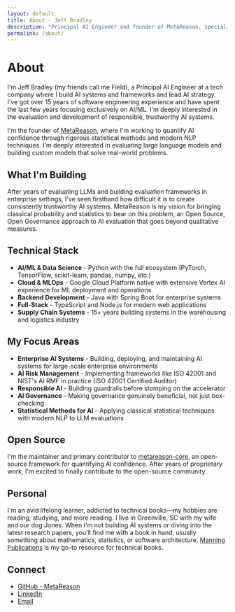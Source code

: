 ```yaml
---
layout: default
title: About - Jeff Bradley
description: "Principal AI Engineer and founder of MetaReason, specializing in AI governance, statistical methods for LLM evaluation, and responsible AI development."
permalink: /about/
---
```


# About

I'm Jeff Bradley (my friends call me Field), a Principal AI Engineer at a tech company where I build AI systems and frameworks and lead AI strategy. I've got over 15 years of software engineering experience and have spent the last few years focusing exclusively on AI/ML. I'm deeply interested in the evaluation and development of responsible, trustworthy AI systems. 

I'm the founder of [MetaReason](https://github.com/metareason-ai), where I'm working to quantify AI confidence through rigorous statistical methods and modern NLP techniques. I'm deeply interested in evaluating large language models and building custom models that solve real-world problems. 

## What I'm Building

After years of evaluating LLMs and building evaluation frameworks in enterprise settings, I've seen firsthand how difficult it is to create consistently trustworthy AI systems. MetaReason is my vision for bringing classical probability and statistics to bear on this problem, an Open Source, Open Governance approach to AI evaluation that goes beyond qualitative measures.

## Technical Stack

- **AI/ML & Data Science** - Python with the full ecosystem (PyTorch, TensorFlow, scikit-learn, pandas, numpy, etc.)
- **Cloud & MLOps** - Google Cloud Platform native with extensive Vertex AI experience for ML deployment and operations
- **Backend Development** - Java with Spring Boot for enterprise systems
- **Full-Stack** - TypeScript and Node.js for modern web applications
- **Supply Chain Systems** - 15+ years building systems in the warehousing and logistics industry

## My Focus Areas

- **Enterprise AI Systems** - Building, deploying, and maintaining AI systems for large-scale enterprise environments
- **AI Risk Management** - Implementing frameworks like ISO 42001 and NIST's AI RMF in practice (ISO 42001 Certified Auditor)
- **Responsible AI** - Building guardrails before stomping on the accelerator
- **AI Governance** - Making governance genuinely beneficial, not just box-checking
- **Statistical Methods for AI** - Applying classical statistical techniques with modern NLP to LLM evaluations

## Open Source

I'm the maintainer and primary contributor to [metareason-core](https://github.com/metareason-ai/metareason-core), an open-source framework for quantifying AI confidence. After years of proprietary work, I'm excited to finally contribute to the open-source community.

## Personal

I'm an avid lifelong learner, addicted to technical books—my hobbies are reading, studying, and more reading. I live in Greenville, SC with my wife and our dog Jones. When I'm not building AI systems or diving into the latest research papers, you'll find me with a book in hand, usually something about mathematics, statistics, or software architecture. [Manning Publications](https://manning.com) is my go-to resource for technical books.

## Connect

- [GitHub - MetaReason](https://github.com/metareason-ai)
- [LinkedIn](https://linkedin.com/in/jeffgbradley)
- [Email](mailto:jeff@metareason.ai)